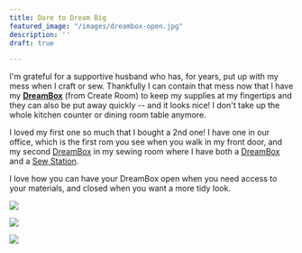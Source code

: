 ```yaml
---
title: Dare to Dream Big
featured_image: "/images/dreambox-open.jpg"
description: ''
draft: true

---
```

I'm grateful for a supportive husband who has, for years, put up with my mess when I craft or sew.  Thankfully I can contain that mess now that I have my [**DreamBox**](https://www.dreambigwithstacey.com/dreambox/) (from Create Room) to keep my supplies at my fingertips and they can also be put away quickly -- and it looks nice!  I don't take up the whole kitchen counter or dining room table anymore.

I loved my first one so much that I bought a 2nd one!  I have one in our office, which is the first rom you see when you walk in my front door, and my second [DreamBox](https://www.dreambigwithstacey.com/dreambox/) in my sewing room where I have both a [DreamBox](https://www.dreambigwithstacey.com/dreambox/) and a [Sew Station](https://www.createroom.com/collections/furniture/products/sew-station?ref=YJvA8 "Sew Station link USA").

I love how you can have your DreamBox open when you need access to your materials, and closed when you want a more tidy look.

![](/images/img_0347.jpg)

![](/images/img_0310.jpg)

![](/images/gillespie-stacey4-27-21-39.jpg)